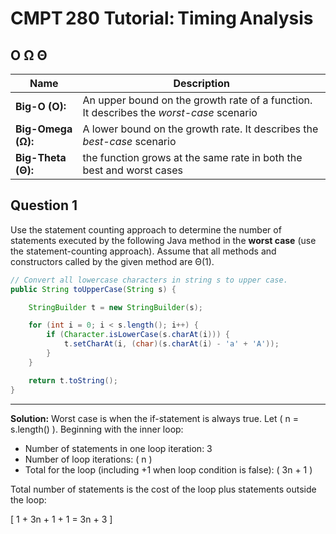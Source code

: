 # CMPT 280 Tutorial: Timing Analysis


## O Ω Θ
| Name | Description |
-------|--------------
| **Big-O (O):** | An upper bound on the growth rate of a function. It describes the *worst-case* scenario|
| **Big-Omega (Ω):** | A lower bound on the growth rate. It describes the *best-case* scenario |
| **Big-Theta (Θ):** | the function grows at the same rate in both the best and worst cases |




## Question 1

Use the statement counting approach to determine the number of statements executed by the following Java method in the **worst case** (use the statement-counting approach). Assume that all methods and constructors called by the given method are Θ(1).

```java
// Convert all lowercase characters in string s to upper case.
public String toUpperCase(String s) {

    StringBuilder t = new StringBuilder(s);

    for (int i = 0; i < s.length(); i++) {
        if (Character.isLowerCase(s.charAt(i))) {
            t.setCharAt(i, (char)(s.charAt(i) - 'a' + 'A'));
        }
    }

    return t.toString();
}
```

---

**Solution:** Worst case is when the if-statement is always true. Let \( n = s.length() \). Beginning with the inner loop:

- Number of statements in one loop iteration: 3  
- Number of loop iterations: \( n \)  
- Total for the loop (including +1 when loop condition is false): \( 3n + 1 \)

Total number of statements is the cost of the loop plus statements outside the loop:

\[
1 + 3n + 1 + 1 = 3n + 3
\]


